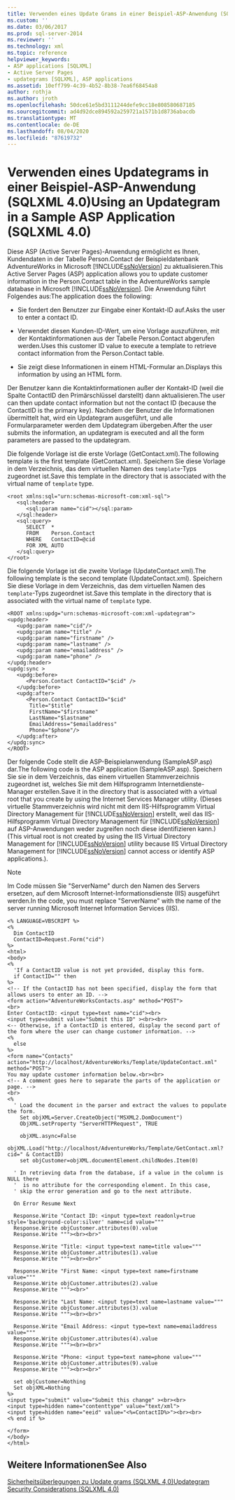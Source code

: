 ```yaml
---
title: Verwenden eines Update Grams in einer Beispiel-ASP-Anwendung (SQLXML 4,0) | Microsoft-Dokumentation
ms.custom: ''
ms.date: 03/06/2017
ms.prod: sql-server-2014
ms.reviewer: ''
ms.technology: xml
ms.topic: reference
helpviewer_keywords:
- ASP applications [SQLXML]
- Active Server Pages
- updategrams [SQLXML], ASP applications
ms.assetid: 10eff799-4c39-4b52-8b38-7ea6f68454a8
author: rothja
ms.author: jroth
ms.openlocfilehash: 50dce61e5bd3111244defe9cc18e808580687185
ms.sourcegitcommit: ad4d92dce894592a259721a1571b1d8736abacdb
ms.translationtype: MT
ms.contentlocale: de-DE
ms.lasthandoff: 08/04/2020
ms.locfileid: "87619732"
---
```

# <a name="using-an-updategram-in-a-sample-asp-application-sqlxml-40"></a><span data-ttu-id="4eee1-102">Verwenden eines Updategrams in einer Beispiel-ASP-Anwendung (SQLXML 4.0)</span><span class="sxs-lookup"><span data-stu-id="4eee1-102">Using an Updategram in a Sample ASP Application (SQLXML 4.0)</span></span>
  <span data-ttu-id="4eee1-103">Diese ASP (Active Server Pages)-Anwendung ermöglicht es Ihnen, Kundendaten in der Tabelle Person.Contact der Beispieldatenbank AdventureWorks in Microsoft [!INCLUDE[ssNoVersion](../../../includes/ssnoversion-md.md)] zu aktualisieren.</span><span class="sxs-lookup"><span data-stu-id="4eee1-103">This Active Server Pages (ASP) application allows you to update customer information in the Person.Contact table in the AdventureWorks sample database in Microsoft [!INCLUDE[ssNoVersion](../../../includes/ssnoversion-md.md)].</span></span> <span data-ttu-id="4eee1-104">Die Anwendung führt Folgendes aus:</span><span class="sxs-lookup"><span data-stu-id="4eee1-104">The application does the following:</span></span>  
  
-   <span data-ttu-id="4eee1-105">Sie fordert den Benutzer zur Eingabe einer Kontakt-ID auf.</span><span class="sxs-lookup"><span data-stu-id="4eee1-105">Asks the user to enter a contact ID.</span></span>  
  
-   <span data-ttu-id="4eee1-106">Verwendet diesen Kunden-ID-Wert, um eine Vorlage auszuführen, mit der Kontaktinformationen aus der Tabelle Person.Contact abgerufen werden.</span><span class="sxs-lookup"><span data-stu-id="4eee1-106">Uses this customer ID value to execute a template to retrieve contact information from the Person.Contact table.</span></span>  
  
-   <span data-ttu-id="4eee1-107">Sie zeigt diese Informationen in einem HTML-Formular an.</span><span class="sxs-lookup"><span data-stu-id="4eee1-107">Displays this information by using an HTML form.</span></span>  
  
 <span data-ttu-id="4eee1-108">Der Benutzer kann die Kontaktinformationen außer der Kontakt-ID (weil die Spalte ContactID den Primärschlüssel darstellt) dann aktualisieren.</span><span class="sxs-lookup"><span data-stu-id="4eee1-108">The user can then update contact information but not the contact ID (because the ContactID is the primary key).</span></span> <span data-ttu-id="4eee1-109">Nachdem der Benutzer die Informationen übermittelt hat, wird ein Updategram ausgeführt, und alle Formularparameter werden dem Updategram übergeben.</span><span class="sxs-lookup"><span data-stu-id="4eee1-109">After the user submits the information, an updategram is executed and all the form parameters are passed to the updategram.</span></span>  
  
 <span data-ttu-id="4eee1-110">Die folgende Vorlage ist die erste Vorlage (GetContact.xml).</span><span class="sxs-lookup"><span data-stu-id="4eee1-110">The following template is the first template (GetContact.xml).</span></span> <span data-ttu-id="4eee1-111">Speichern Sie diese Vorlage in dem Verzeichnis, das dem virtuellen Namen des `template`-Typs zugeordnet ist.</span><span class="sxs-lookup"><span data-stu-id="4eee1-111">Save this template in the directory that is associated with the virtual name of `template` type.</span></span>  
  
```  
<root xmlns:sql="urn:schemas-microsoft-com:xml-sql">  
   <sql:header>  
      <sql:param name="cid"></sql:param>  
   </sql:header>  
   <sql:query>  
      SELECT  *   
      FROM    Person.Contact  
      WHERE   ContactID=@cid   
      FOR XML AUTO  
   </sql:query>  
</root>  
```  
  
 <span data-ttu-id="4eee1-112">Die folgende Vorlage ist die zweite Vorlage (UpdateContact.xml).</span><span class="sxs-lookup"><span data-stu-id="4eee1-112">The following template is the second template (UpdateContact.xml).</span></span> <span data-ttu-id="4eee1-113">Speichern Sie diese Vorlage in dem Verzeichnis, das dem virtuellen Namen des `template`-Typs zugeordnet ist.</span><span class="sxs-lookup"><span data-stu-id="4eee1-113">Save this template in the directory that is associated with the virtual name of `template` type.</span></span>  
  
```  
<ROOT xmlns:updg="urn:schemas-microsoft-com:xml-updategram">  
<updg:header>  
   <updg:param name="cid"/>  
   <updg:param name="title" />  
   <updg:param name="firstname" />  
   <updg:param name="lastname" />  
   <updg:param name="emailaddress" />  
   <updg:param name="phone" />  
</updg:header>  
<updg:sync >  
   <updg:before>  
      <Person.Contact ContactID="$cid" />   
   </updg:before>  
   <updg:after>  
      <Person.Contact ContactID="$cid"   
       Title="$title"  
       FirstName="$firstname"  
       LastName="$lastname"  
       EmailAddress="$emailaddress"  
       Phone="$phone"/>  
   </updg:after>  
</updg:sync>  
</ROOT>  
```  
  
 <span data-ttu-id="4eee1-114">Der folgende Code stellt die ASP-Beispielanwendung (SampleASP.asp) dar.</span><span class="sxs-lookup"><span data-stu-id="4eee1-114">The following code is the ASP application (SampleASP.asp).</span></span> <span data-ttu-id="4eee1-115">Speichern Sie sie in dem Verzeichnis, das einem virtuellen Stammverzeichnis zugeordnet ist, welches Sie mit dem Hilfsprogramm Internetdienste-Manager erstellen.</span><span class="sxs-lookup"><span data-stu-id="4eee1-115">Save it in the directory that is associated with a virtual root that you create by using the Internet Services Manager utility.</span></span> <span data-ttu-id="4eee1-116">(Dieses virtuelle Stammverzeichnis wird nicht mit dem IIS-Hilfsprogramm Virtual Directory Management für [!INCLUDE[ssNoVersion](../../../includes/ssnoversion-md.md)] erstellt, weil das IIS-Hilfsprogramm Virtual Directory Management für [!INCLUDE[ssNoVersion](../../../includes/ssnoversion-md.md)] auf ASP-Anwendungen weder zugreifen noch diese identifizieren kann.)</span><span class="sxs-lookup"><span data-stu-id="4eee1-116">(This virtual root is not created by using the IIS Virtual Directory Management for [!INCLUDE[ssNoVersion](../../../includes/ssnoversion-md.md)] utility because IIS Virtual Directory Management for [!INCLUDE[ssNoVersion](../../../includes/ssnoversion-md.md)] cannot access or identify ASP applications.).</span></span>  
  
> [!NOTE]  
>  <span data-ttu-id="4eee1-117">Im Code müssen Sie "ServerName" durch den Namen des Servers ersetzen, auf dem Microsoft Internet-Informationsdienste (IIS) ausgeführt werden.</span><span class="sxs-lookup"><span data-stu-id="4eee1-117">In the code, you must replace "ServerName" with the name of the server running Microsoft Internet Information Services (IIS).</span></span>  
  
```  
<% LANGUAGE=VBSCRIPT %>  
<%  
  Dim ContactID  
  ContactID=Request.Form("cid")  
%>  
<html>  
<body>  
<%  
  'If a ContactID value is not yet provided, display this form.  
  if ContactID="" then  
%>  
<!-- If the ContactID has not been specified, display the form that allows users to enter an ID. -->  
<form action="AdventureWorksContacts.asp" method="POST">  
<br>  
Enter ContactID: <input type=text name="cid"><br>  
<input type=submit value="Submit this ID" ><br><br>  
<-- Otherwise, if a ContactID is entered, display the second part of the form where the user can change customer information. -->  
<%  
  else  
%>  
<form name="Contacts" action="http://localhost/AdventureWorks/Template/UpdateContact.xml" method="POST">  
You may update customer information below.<br><br>  
<!-- A comment goes here to separate the parts of the application or page. -->  
<br>  
<%  
  ' Load the document in the parser and extract the values to populate the form.  
    Set objXML=Server.CreateObject("MSXML2.DomDocument")  
    ObjXML.setProperty "ServerHTTPRequest", TRUE  
  
    objXML.async=False  
    objXML.Load("http://localhost/AdventureWorks/Template/GetContact.xml?cid=" & ContactID)  
    set objCustomer=objXML.documentElement.childNodes.Item(0)  
  
  ' In retrieving data from the database, if a value in the column is NULL there  
  '  is no attribute for the corresponding element. In this case,  
  ' skip the error generation and go to the next attribute.  
  
  On Error Resume Next  
  
  Response.Write "Contact ID: <input type=text readonly=true style='background-color:silver' name=cid value="""  
  Response.Write objCustomer.attributes(0).value  
  Response.Write """><br><br>"  
  
  Response.Write "Title: <input type=text name=title value="""  
  Response.Write objCustomer.attributes(1).value  
  Response.Write """><br><br>"  
  
  Response.Write "First Name: <input type=text name=firstname value="""  
  Response.Write objCustomer.attributes(2).value  
  Response.Write """><br>"  
  
  Response.Write "Last Name: <input type=text name=lastname value="""  
  Response.Write objCustomer.attributes(3).value  
  Response.Write """><br><br>"  
  
  Response.Write "Email Address: <input type=text name=emailaddress value="""  
  Response.Write objCustomer.attributes(4).value  
  Response.Write """><br><br>"  
  
  Response.Write "Phone: <input type=text name=phone value="""  
  Response.Write objCustomer.attributes(9).value  
  Response.Write """><br><br>"  
  
  set objCustomer=Nothing  
  Set objXML=Nothing  
%>  
<input type="submit" value="Submit this change" ><br><br>  
<input type=hidden name="contenttype" value="text/xml">  
<input type=hidden name="eeid" value="<%=ContactID%>"><br><br>  
<% end if %>  
  
</form>  
</body>  
</html>  
```  
  
## <a name="see-also"></a><span data-ttu-id="4eee1-118">Weitere Informationen</span><span class="sxs-lookup"><span data-stu-id="4eee1-118">See Also</span></span>  
 [<span data-ttu-id="4eee1-119">Sicherheitsüberlegungen zu Update grams &#40;SQLXML 4,0&#41;</span><span class="sxs-lookup"><span data-stu-id="4eee1-119">Updategram Security Considerations &#40;SQLXML 4.0&#41;</span></span>](../security/updategram-security-considerations-sqlxml-4-0.md)  
  
  
